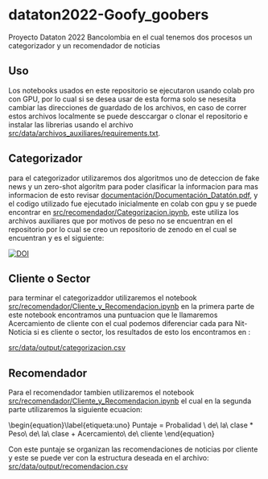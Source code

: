 # dataton2022-Goofy_goobers
 Proyecto Dataton 2022 Bancolombia en el cual tenemos dos procesos un categorizador y un recomendador de noticias
 
## Uso
Los notebooks usados en este repositorio se ejecutaron usando colab pro con GPU, por lo cual si se desea usar de esta forma solo se nesesita cambiar las direcciones de guardado de los archivos, en caso de correr estos archivos localmente se puede desccargar o clonar el repositorio e instalar las librerias usando el archivo [src/data/archivos_auxiliares/requirements.txt][requirements].
 
## Categorizador
para el categorizador utilizaremos dos algoritmos uno de deteccion de fake news y un zero-shot algoritm para poder clasificar la informacion para mas informacion de esto revisar [documentación/Documentación_Datatón.pdf][DocDat], y el codigo utilizado fue ejecutado inicialmente en colab con gpu y se puede encontrar en [src/recomendador/Categorizacion.ipynb][CatCod], este utiliza los archivos auxiliares que por motivos de peso no se encuentran en el repositorio por lo cual se creo un repositorio de zenodo en el cual se encuentran y es el siguiente:

[![DOI](https://zenodo.org/badge/DOI/10.5281/zenodo.7317351.svg)](https://doi.org/10.5281/zenodo.7317351)

## Cliente o Sector
para terminar el categorizaddor utilizaremos el notebook [src/recomendador/Cliente_y_Recomendacion.ipynb][RecCod] en la primera parte de este notebook encontramos una puntuacion que le llamaremos Acercamiento de cliente con el cual podemos diferenciar cada para Nit-Noticia si es cliente o sector, los resultados de esto los encontramos en :
 
 [src/data/output/categorizacion.csv][CatRes]

## Recomendador
Para el recomendador tambien utilizaremos el notebook [src/recomendador/Cliente_y_Recomendacion.ipynb][RecCod] el cual en la segunda parte utilizaremos la siguiente ecuacion:

\begin{equation}\label{etiqueta:uno}
Puntaje = Probalidad \  de\ la\ clase * Peso\ de\ la\ clase + Acercamiento\ de\ cliente
\end{equation}

Con este puntaje se organizan las recomendaciones de noticias por cliente y este se puede ver con la estructura deseada en el archivo:
[src/data/output/recomendacion.csv][RecRes]
  



   [DocDat]: <https://github.com/TheGoofyGoobersTeam/dataton2022-Goofy_goobers/blob/main/documentaci%C3%B3n/Documentaci%C3%B3n_Datat%C3%B3n.pdf>
   [CatCod]: <https://github.com/TheGoofyGoobersTeam/dataton2022-Goofy_goobers/blob/main/src/recomendador/Categorizacion.ipynb>
   [CatRes]: <https://github.com/TheGoofyGoobersTeam/dataton2022-Goofy_goobers/blob/main/src/data/output/categorizacion.csv>
   [RecCod]: <https://github.com/TheGoofyGoobersTeam/dataton2022-Goofy_goobers/blob/main/src/recomendador/Cliente_y_Recomendacion.ipynb>
   [requirements]:<https://github.com/TheGoofyGoobersTeam/dataton2022-Goofy_goobers/blob/main/src/data/archivos_auxiliares/requirements.txt>
   [RecRes]: <https://github.com/TheGoofyGoobersTeam/dataton2022-Goofy_goobers/blob/main/src/data/output/recomendacion.csv>
